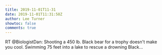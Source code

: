 ```yaml
---
title: 2019-11-01T11-31
date: 2019-11-01T11:31:58Z
author: Lee Turner
showtoc: false
comments: true
---
```


RT @BiologistDan: Shooting a 450 lb. Black bear for a trophy doesn't make you cool. Swimming 75 feet into a lake to rescue a drowning Black…

